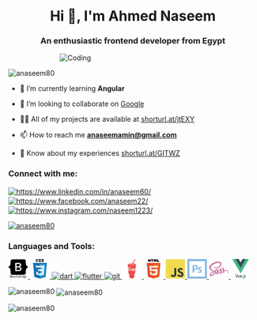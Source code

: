 <h1 align="center">Hi 👋, I'm Ahmed Naseem</h1>
<h3 align="center">An enthusiastic frontend developer from Egypt</h3>
<img align="right" alt="Coding" width="400" src="https://media.tenor.com/rf88Pwf2KcsAAAAC/css-ie.gif"/>

<br>
<p align="left"> <img src="https://komarev.com/ghpvc/?username=anaseem80&label=Profile%20views&color=0e75b6&style=flat" alt="anaseem80" /> </p>

- 🌱 I’m currently learning **Angular**

- 👯 I’m looking to collaborate on [Google](www.google.com)

- 👨‍💻 All of my projects are available at [shorturl.at/jtEXY](shorturl.at/jtEXY)

- 📫 How to reach me **anaseemamin@gmail.com**

- 📄 Know about my experiences [shorturl.at/GITWZ](shorturl.at/GITWZ)

<h3 align="left">Connect with me:</h3>
<p align="left">
<a href="https://linkedin.com/in/https://www.linkedin.com/in/anaseem60/" target="blank"><img align="center" src="https://raw.githubusercontent.com/rahuldkjain/github-profile-readme-generator/master/src/images/icons/Social/linked-in-alt.svg" alt="https://www.linkedin.com/in/anaseem60/" height="30" width="40" /></a>
<a href="https://fb.com/https://www.facebook.com/anaseem22/" target="blank"><img align="center" src="https://raw.githubusercontent.com/rahuldkjain/github-profile-readme-generator/master/src/images/icons/Social/facebook.svg" alt="https://www.facebook.com/anaseem22/" height="30" width="40" /></a>
<a href="https://instagram.com/https://www.instagram.com/naseem1223/" target="blank"><img align="center" src="https://raw.githubusercontent.com/rahuldkjain/github-profile-readme-generator/master/src/images/icons/Social/instagram.svg" alt="https://www.instagram.com/naseem1223/" height="30" width="40" /></a>
</p>
<p align="left"> <a href="https://github.com/ryo-ma/github-profile-trophy"><img src="https://github-profile-trophy.vercel.app/?username=anaseem80" alt="anaseem80" /></a> </p>
<h3 align="left">Languages and Tools:</h3>
<p align="left"> <a href="https://getbootstrap.com" target="_blank" rel="noreferrer"> <img src="https://raw.githubusercontent.com/devicons/devicon/master/icons/bootstrap/bootstrap-plain-wordmark.svg" alt="bootstrap" width="40" height="40"/> </a> <a href="https://www.w3schools.com/css/" target="_blank" rel="noreferrer"> <img src="https://raw.githubusercontent.com/devicons/devicon/master/icons/css3/css3-original-wordmark.svg" alt="css3" width="40" height="40"/> </a> <a href="https://dart.dev" target="_blank" rel="noreferrer"> <img src="https://www.vectorlogo.zone/logos/dartlang/dartlang-icon.svg" alt="dart" width="40" height="40"/> </a> <a href="https://flutter.dev" target="_blank" rel="noreferrer"> <img src="https://www.vectorlogo.zone/logos/flutterio/flutterio-icon.svg" alt="flutter" width="40" height="40"/> </a> <a href="https://git-scm.com/" target="_blank" rel="noreferrer"> <img src="https://www.vectorlogo.zone/logos/git-scm/git-scm-icon.svg" alt="git" width="40" height="40"/> </a> <a href="https://gulpjs.com" target="_blank" rel="noreferrer"> <img src="https://raw.githubusercontent.com/devicons/devicon/master/icons/gulp/gulp-plain.svg" alt="gulp" width="40" height="40"/> </a> <a href="https://www.w3.org/html/" target="_blank" rel="noreferrer"> <img src="https://raw.githubusercontent.com/devicons/devicon/master/icons/html5/html5-original-wordmark.svg" alt="html5" width="40" height="40"/> </a> <a href="https://developer.mozilla.org/en-US/docs/Web/JavaScript" target="_blank" rel="noreferrer"> <img src="https://raw.githubusercontent.com/devicons/devicon/master/icons/javascript/javascript-original.svg" alt="javascript" width="40" height="40"/> </a> <a href="https://www.photoshop.com/en" target="_blank" rel="noreferrer"> <img src="https://raw.githubusercontent.com/devicons/devicon/master/icons/photoshop/photoshop-line.svg" alt="photoshop" width="40" height="40"/> </a> <a href="https://sass-lang.com" target="_blank" rel="noreferrer"> <img src="https://raw.githubusercontent.com/devicons/devicon/master/icons/sass/sass-original.svg" alt="sass" width="40" height="40"/> </a> <a href="https://vuejs.org/" target="_blank" rel="noreferrer"> <img src="https://raw.githubusercontent.com/devicons/devicon/master/icons/vuejs/vuejs-original-wordmark.svg" alt="vuejs" width="40" height="40"/> </a> </p>

<p><img align="left" src="https://github-readme-stats.vercel.app/api/top-langs?username=anaseem80&show_icons=true&locale=en&layout=compact" alt="anaseem80" /></p>

<p>&nbsp;<img align="center" src="https://github-readme-stats.vercel.app/api?username=anaseem80&show_icons=true&locale=en" alt="anaseem80" /></p>

<p><img align="center" src="https://github-readme-streak-stats.herokuapp.com/?user=anaseem80&" alt="anaseem80" /></p>
